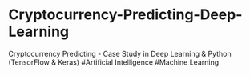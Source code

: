 # Cryptocurrency-Predicting-Deep-Learning
Cryptocurrency Predicting - Case Study in Deep Learning &amp; Python (TensorFlow &amp; Keras) #Artificial Intelligence #Machine Learning
